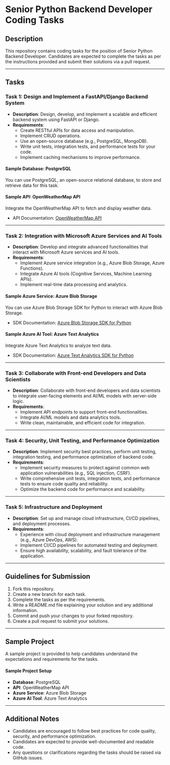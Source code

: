 # Senior Python Backend Developer Coding Tasks

## Description
This repository contains coding tasks for the position of Senior Python Backend Developer. Candidates are expected to complete the tasks as per the instructions provided and submit their solutions via a pull request.

---

## Tasks

### Task 1: Design and Implement a FastAPI/Django Backend System
- **Description**: Design, develop, and implement a scalable and efficient backend system using FastAPI or Django.
- **Requirements**:
  - Create RESTful APIs for data access and manipulation.
  - Implement CRUD operations.
  - Use an open-source database (e.g., PostgreSQL, MongoDB).
  - Write unit tests, integration tests, and performance tests for your code.
  - Implement caching mechanisms to improve performance.

#### Sample Database: PostgreSQL
You can use PostgreSQL, an open-source relational database, to store and retrieve data for this task.

#### Sample API: OpenWeatherMap API
Integrate the OpenWeatherMap API to fetch and display weather data.
- API Documentation: [OpenWeatherMap API](https://openweathermap.org/api)

---

### Task 2: Integration with Microsoft Azure Services and AI Tools
- **Description**: Develop and integrate advanced functionalities that interact with Microsoft Azure services and AI tools.
- **Requirements**:
  - Implement Azure service integration (e.g., Azure Blob Storage, Azure Functions).
  - Integrate Azure AI tools (Cognitive Services, Machine Learning APIs).
  - Implement real-time data processing and analytics.

#### Sample Azure Service: Azure Blob Storage
You can use Azure Blob Storage SDK for Python to interact with Azure Blob Storage.
- SDK Documentation: [Azure Blob Storage SDK for Python](https://docs.microsoft.com/en-us/azure/storage/blobs/storage-quickstart-blobs-python)

#### Sample Azure AI Tool: Azure Text Analytics
Integrate Azure Text Analytics to analyze text data.
- SDK Documentation: [Azure Text Analytics SDK for Python](https://docs.microsoft.com/en-us/azure/cognitive-services/text-analytics/how-tos/text-analytics-how-to-call-api-python)

---

### Task 3: Collaborate with Front-end Developers and Data Scientists
- **Description**: Collaborate with front-end developers and data scientists to integrate user-facing elements and AI/ML models with server-side logic.
- **Requirements**:
  - Implement API endpoints to support front-end functionalities.
  - Integrate AI/ML models and data analytics tools.
  - Write clean, maintainable, and efficient code for integration.

---

### Task 4: Security, Unit Testing, and Performance Optimization
- **Description**: Implement security best practices, perform unit testing, integration testing, and performance optimization of backend code.
- **Requirements**:
  - Implement security measures to protect against common web application vulnerabilities (e.g., SQL injection, CSRF).
  - Write comprehensive unit tests, integration tests, and performance tests to ensure code quality and reliability.
  - Optimize the backend code for performance and scalability.

---

### Task 5: Infrastructure and Deployment
- **Description**: Set up and manage cloud infrastructure, CI/CD pipelines, and deployment processes.
- **Requirements**:
  - Experience with cloud deployment and infrastructure management (e.g., Azure DevOps, AWS).
  - Implement CI/CD pipelines for automated testing and deployment.
  - Ensure high availability, scalability, and fault tolerance of the application.

---

## Guidelines for Submission

1. Fork this repository.
2. Create a new branch for each task.
3. Complete the tasks as per the requirements.
4. Write a README.md file explaining your solution and any additional information.
5. Commit and push your changes to your forked repository.
6. Create a pull request to submit your solutions.

---

## Sample Project
A sample project is provided to help candidates understand the expectations and requirements for the tasks.

#### Sample Project Setup
- **Database**: PostgreSQL
- **API**: OpenWeatherMap API
- **Azure Service**: Azure Blob Storage
- **Azure AI Tool**: Azure Text Analytics

---

## Additional Notes
- Candidates are encouraged to follow best practices for code quality, security, and performance optimization.
- Candidates are expected to provide well-documented and readable code.
- Any questions or clarifications regarding the tasks should be raised via GitHub issues.
